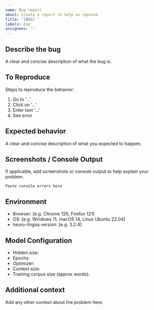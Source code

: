 ```yaml
---
name: Bug report
about: Create a report to help us improve
title: '[BUG] '
labels: bug
assignees: ''
---
```


## Describe the bug

A clear and concise description of what the bug is.

## To Reproduce

Steps to reproduce the behavior:

1. Go to '...'
2. Click on '...'
3. Enter text '...'
4. See error

## Expected behavior

A clear and concise description of what you expected to happen.

## Screenshots / Console Output

If applicable, add screenshots or console output to help explain your problem.

```
Paste console errors here
```

## Environment

- Browser: [e.g. Chrome 120, Firefox 121]
- OS: [e.g. Windows 11, macOS 14, Linux Ubuntu 22.04]
- neuro-lingua version: [e.g. 3.2.4]

## Model Configuration

- Hidden size:
- Epochs:
- Optimizer:
- Context size:
- Training corpus size (approx words):

## Additional context

Add any other context about the problem here.
